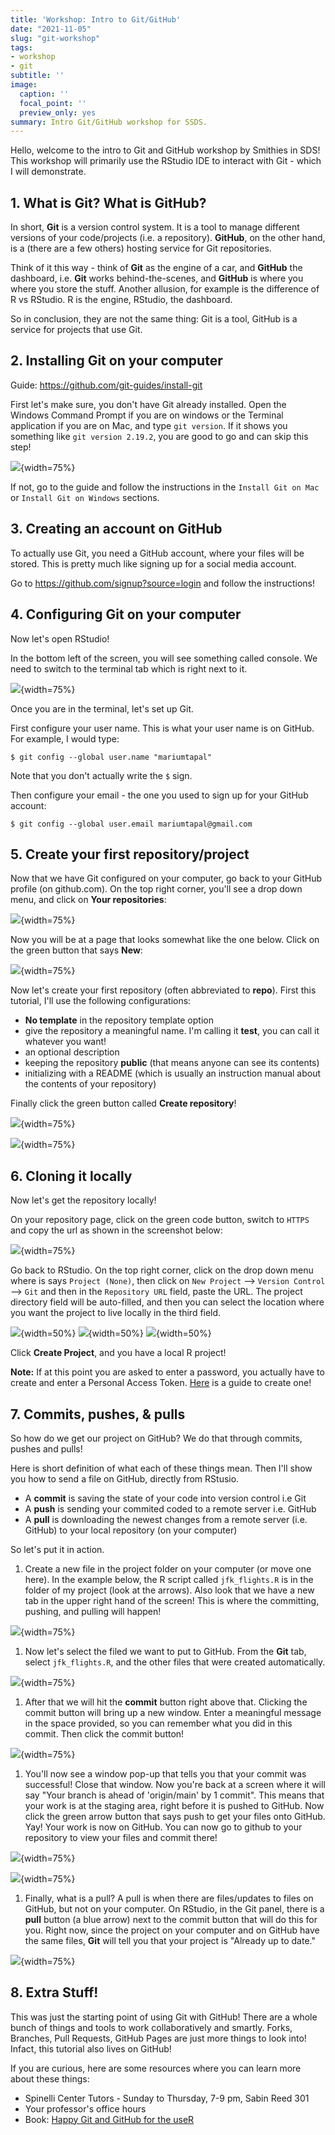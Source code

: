 ```yaml
---
title: 'Workshop: Intro to Git/GitHub'
date: "2021-11-05"
slug: "git-workshop"
tags:
- workshop
- git
subtitle: ''
image:
  caption: ''
  focal_point: ''
  preview_only: yes
summary: Intro Git/GitHub workshop for SSDS.
---
```


Hello, welcome to the intro to Git and GitHub workshop by Smithies in SDS! This workshop will primarily use the RStudio IDE to interact with Git - which I will demonstrate.

## 1. What is Git? What is GitHub?

In short, **Git** is a version control system. It is a tool to manage different versions of your code/projects (i.e. a repository). **GitHub**, on the other hand, is a (there are a few others) hosting service for Git repositories.

Think of it this way - think of **Git** as the engine of a car, and **GitHub** the dashboard, i.e. **Git** works behind-the-scenes, and **GitHub** is where you where you store the stuff. Another allusion, for example is the difference of R vs RStudio. R is the engine, RStudio, the dashboard.

So in conclusion, they are not the same thing: Git is a tool, GitHub is a service for projects that use Git.

## 2. Installing Git on your computer

Guide: <https://github.com/git-guides/install-git>

First let's make sure, you don't have Git already installed. Open the Windows Command Prompt if you are on windows or the Terminal application if you are on Mac, and type `git version`. If it shows you something like `git version 2.19.2`, you are good to go and can skip this step!

![](intro_git_workshop_files/terminal.png){width=75%}

If not, go to the guide and follow the instructions in the `Install Git on Mac` or `Install Git on Windows` sections.

## 3. Creating an account on GitHub

To actually use Git, you need a GitHub account, where your files will be stored. This is pretty much like signing up for a social media account.

Go to <https://github.com/signup?source=login> and follow the instructions!

## 4. Configuring Git on your computer

Now let's open RStudio!

In the bottom left of the screen, you will see something called console. We need to switch to the terminal tab which is right next to it.

![](intro_git_workshop_files/console_to_terminal.png){width=75%}

Once you are in the terminal, let's set up Git.

First configure your user name. This is what your user name is on GitHub. For example, I would type:

    $ git config --global user.name "mariumtapal"

Note that you don't actually write the `$` sign.

Then configure your email - the one you used to sign up for your GitHub account:

    $ git config --global user.email mariumtapal@gmail.com

## 5. Create your first repository/project

Now that we have Git configured on your computer, go back to your GitHub profile (on github.com). On the top right corner, you'll see a drop down menu, and click on **Your repositories**:

![](intro_git_workshop_files/github.png){width=75%}

Now you will be at a page that looks somewhat like the one below. Click on the green button that says **New**:

![](intro_git_workshop_files/new%20repo.png){width=75%}

Now let's create your first repository (often abbreviated to **repo**). First this tutorial, I'll use the following configurations:

-   **No template** in the repository template option
-   give the repository a meaningful name. I'm calling it **test**, you can call it whatever you want!
-   an optional description
-   keeping the repository **public** (that means anyone can see its contents)
-   initializing with a README (which is usually an instruction manual about the contents of your repository)

Finally click the green button called **Create repository**!

![](intro_git_workshop_files/setup%20repo%201.png){width=75%}

![](intro_git_workshop_files/setup%20repo%202.png){width=75%}

## 6. Cloning it locally

Now let's get the repository locally!

On your repository page, click on the green code button, switch to `HTTPS` and copy the url as shown in the screenshot below:

![](intro_git_workshop_files/cloning.png){width=75%}

Go back to RStudio. On the top right corner, click on the drop down menu where is says `Project (None)`, then click on `New Project` --\> `Version Control` --\> `Git` and then in the `Repository URL` field, paste the URL. The project directory field will be auto-filled, and then you can select the location where you want the project to live locally in the third field.

![](intro_git_workshop_files/np1.png){width=50%} ![](intro_git_workshop_files/np2.png){width=50%} ![](intro_git_workshop_files/np3.png){width=50%}

Click **Create Project**, and you have a local R project!

**Note:** If at this point you are asked to enter a password, you actually have to create and enter a Personal Access Token. [Here](https://docs.github.com/en/authentication/keeping-your-account-and-data-secure/creating-a-personal-access-token) is a guide to create one!

## 7. Commits, pushes, & pulls

So how do we get our project on GitHub? We do that through commits, pushes and pulls!

Here is short definition of what each of these things mean. Then I'll show you how to send a file on GitHub, directly from RStusio.

-   A **commit** is saving the state of your code into version control i.e Git
-   A **push** is sending your commited coded to a remote server i.e. GitHub
-   A **pull** is downloading the newest changes from a remote server (i.e. GitHub) to your local repository (on your computer)

So let's put it in action.

1.  Create a new file in the project folder on your computer (or move one here). In the example below, the R script called `jfk_flights.R` is in the folder of my project (look at the arrows). Also look that we have a new tab in the upper right hand of the screen! This is where the committing, pushing, and pulling will happen!

![](intro_git_workshop_files/screen.png){width=75%}

1.  Now let's select the filed we want to put to GitHub. From the **Git** tab, select `jfk_flights.R`, and the other files that were created automatically.

![](intro_git_workshop_files/select.png){width=75%}

1.  After that we will hit the **commit** button right above that. Clicking the commit button will bring up a new window. Enter a meaningful message in the space provided, so you can remember what you did in this commit. Then click the commit button!

![](intro_git_workshop_files/commit.png){width=75%}

1.  You'll now see a window pop-up that tells you that your commit was successful! Close that window. Now you're back at a screen where it will say "Your branch is ahead of 'origin/main' by 1 commit". This means that your work is at the staging area, right before it is pushed to GitHub. Now click the green arrow button that says push to get your files onto GitHub. Yay! Your work is now on GitHub. You can now go to github to your repository to view your files and commit there!

![](intro_git_workshop_files/push.png){width=75%}

![](intro_git_workshop_files/github%20commit.png){width=75%}

1.  Finally, what is a pull? A pull is when there are files/updates to files on GitHub, but not on your computer. On RStudio, in the Git panel, there is a **pull** button (a blue arrow) next to the commit button that will do this for you. Right now, since the project on your computer and on GitHub have the same files, **Git** will tell you that your project is "Already up to date."

![](intro_git_workshop_files/pull.png){width=75%}

## 8. Extra Stuff!

This was just the starting point of using Git with GitHub! There are a whole bunch of things and tools to work collaboratively and smartly. Forks, Branches, Pull Requests, GitHub Pages are just more things to look into! Infact, this tutorial also lives on GitHub!

If you are curious, here are some resources where you can learn more about these things:

-   Spinelli Center Tutors - Sunday to Thursday, 7-9 pm, Sabin Reed 301
-   Your professor's office hours
-   Book: [Happy Git and GitHub for the useR](https://happygitwithr.com/index.html)
